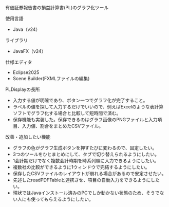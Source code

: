 有価証券報告書の損益計算書(PL)のグラフ化ツール

使用言語
- Java（v24）
  
ライブラリ
- JavaFX（v24）

仕様エディタ
- Eclipse2025
- Scene Builder(FXMLファイルの編集)

PLDisplayの長所
- 入力する値が明確であり、ボタン一つでグラフ化が完了すること。
- ラベルの値を探して入力するだけでいいので、例えばExcelのような表計算ソフトでグラフ化する場合と比較して短時間で済む。
- 保存機能も実装した。保存できるのはグラフ画像のPNGファイルと入力項目、入力値、割合をまとめたCSVファイル。

改善・追加したい機能
- グラフの色がグラフ生成ボタンを押すたびに変わるので、固定したい。
- 3つのツールをひとまとめにして、タブで切り替えられるようにしたい。
- 1会計期だけでなく複数会計時期を時系列順に入力できるようにしたい。
- 複数社の比較ができるように1ウィンドウで完結するようにしたい。
- 保存したCSVファイルのレイアウトが崩れる場合があるので安定させたい。
- 先述したreadPDFTableと連携させ、項目の自動入力をできるようにしたい。
- 現状ではJavaインストール済みのPCでしか動かない状態のため、そうでない人にも使ってもらえるようにしたい。
